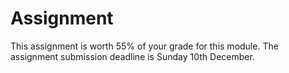 # Assignment

This assignment is worth 55% of your grade for this module. The assignment submission deadline is Sunday 10th December.
